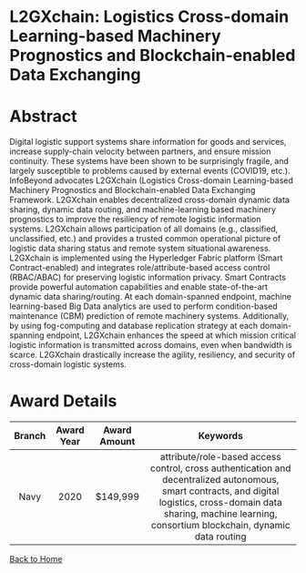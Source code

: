 
L2GXchain: Logistics Cross-domain Learning-based Machinery Prognostics and Blockchain-enabled Data Exchanging
=============================================================================================================

# Abstract


Digital logistic support systems share information for goods and services, increase supply-chain velocity between partners, and ensure mission continuity. These systems have been shown to be surprisingly fragile, and largely susceptible to problems caused by external events (COVID19, etc.). InfoBeyond advocates L2GXchain (Logistics Cross-domain Learning-based Machinery Prognostics and Blockchain-enabled Data Exchanging Framework. L2GXchain enables decentralized cross-domain dynamic data sharing, dynamic data routing, and machine-learning based machinery prognostics to improve the resiliency of remote logistic information systems. L2GXchain allows participation of all domains (e.g., classified, unclassified, etc.) and provides a trusted common operational picture of logistic data sharing status and remote system situational awareness. L2GXchain is implemented using the Hyperledger Fabric platform (Smart Contract-enabled) and integrates role/attribute-based access control (RBAC/ABAC) for preserving logistic information privacy. Smart Contracts provide powerful automation capabilities and enable state-of-the-art dynamic data sharing/routing. At each domain-spanned endpoint, machine learning-based Big Data analytics are used to perform condition-based maintenance (CBM) prediction of remote machinery systems. Additionally, by using fog-computing and database replication strategy at each domain-spanning endpoint, L2GXchain enhances the speed at which mission critical logistic information is transmitted across domains, even when bandwidth is scarce. L2GXchain drastically increase the agility, resiliency, and security of cross-domain logistic systems.  

# Award Details

|Branch|Award Year|Award Amount|Keywords|
| :---: | :---: | :---: | :---: |
|Navy|2020|$149,999|attribute/role-based access control, cross authentication and decentralized autonomous, smart contracts, and digital logistics, cross-domain data sharing, machine learning, consortium blockchain, dynamic data routing|
  
  


[Back to Home](https://github.com/chrischow/dod_sbir_awards/Reports/JH/#2203)